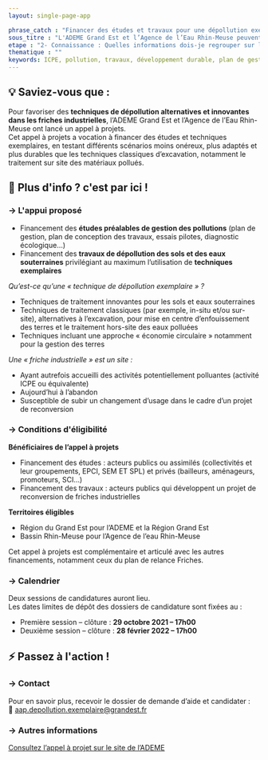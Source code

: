 ```yaml
---
layout: single-page-app

phrase_catch : "Financer des études et travaux pour une dépollution exemplaire avec l'ADEME Grand Est"
sous_titre : "L'ADEME Grand Est et l’Agence de l’Eau Rhin-Meuse peuvent financer des études et techniques de dépollution exemplaires pour la reconversion de friches industrielles dans la région."
etape : "2- Connaissance : Quelles informations dois-je regrouper sur le site et son contexte ?"
thematique : ""
keywords: ICPE, pollution, travaux, développement durable, plan de gestion, diagnostic, écologique
---
```


## 💡 Saviez-vous que :

Pour favoriser des **techniques de dépollution alternatives et innovantes dans les friches industrielles**, l’ADEME Grand Est et l’Agence de l’Eau Rhin-Meuse ont lancé un appel à projets.   
Cet appel à projets a vocation à financer des études et techniques exemplaires, en testant différents scénarios moins onéreux, plus adaptés et plus durables que les techniques classiques d’excavation, notamment le traitement sur site des matériaux pollués.

## 🚀 Plus d'info ? c'est par ici !

### →  L'appui proposé
  

- Financement des **études préalables de gestion des pollutions** (plan de gestion, plan de conception des travaux, essais pilotes, diagnostic écologique…) 
- Financement des **travaux de dépollution des sols et des eaux souterraines** privilégiant au maximum l’utilisation de **techniques exemplaires**

  
  
*Qu’est-ce qu’une « technique de dépollution exemplaire » ?*
- Techniques de traitement innovantes pour les sols et eaux souterraines 
- Techniques de traitement classiques (par exemple, in-situ et/ou sur-site), alternatives à l’excavation, pour mise en centre d’enfouissement des terres et le traitement hors-site des eaux polluées
- Techniques incluant une approche « économie circulaire » notamment pour la gestion des terres
  
  
*Une « friche industrielle » est un site :*
- Ayant autrefois accueilli des activités potentiellement polluantes (activité ICPE ou équivalente)
- Aujourd’hui à l’abandon
- Susceptible de subir un changement d’usage dans le cadre d’un projet de reconversion
  

### →  Conditions d'éligibilité

**Bénéficiaires de l’appel à projets**      
- Financement des études : acteurs publics ou assimilés (collectivités et leur groupements, EPCI, SEM ET SPL) et privés (bailleurs, aménageurs, promoteurs, SCI…)
- Financement des travaux : acteurs publics qui développent un projet de reconversion de friches industrielles
  
  
**Territoires éligibles**
- Région du Grand Est pour l’ADEME et la Région Grand Est
- Bassin Rhin-Meuse pour l’Agence de l’eau Rhin-Meuse
 
   
Cet appel à projets est complémentaire et articulé avec les autres financements, notamment ceux du plan de relance Friches.

  
  
### →  Calendrier
 
 Deux sessions de candidatures auront lieu.  
 Les dates limites de dépôt des dossiers de candidature sont fixées au :
 - Première session – clôture : **29 octobre 2021 – 17h00**
 - Deuxième session – clôture : **28 février 2022 – 17h00**


## ⚡ Passez à l'action !

### →  Contact

Pour en savoir plus, recevoir le dossier de demande d’aide et candidater :   
📧 aap.depollution.exemplaire@grandest.fr
  

### →  Autres informations

[Consultez l’appel à projet sur le site de l’ADEME](https://agirpourlatransition.ademe.fr/entreprises/dispositif-aide/20210506/frichesge2021-101 "AAP Grand Est")
